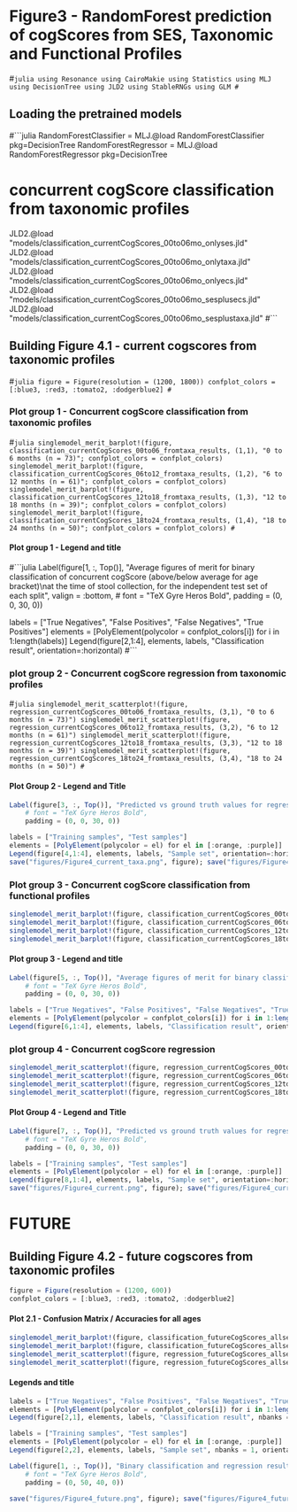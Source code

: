 # Figure3 - RandomForest prediction of cogScores from SES, Taxonomic and Functional Profiles

#```julia
using Resonance
using CairoMakie
using Statistics
using MLJ
using DecisionTree
using JLD2
using StableRNGs
using GLM
#```

## Loading the pretrained models

#```julia
RandomForestClassifier = MLJ.@load RandomForestClassifier pkg=DecisionTree
RandomForestRegressor = MLJ.@load RandomForestRegressor pkg=DecisionTree
# concurrent cogScore classification from taxonomic profiles
JLD2.@load "models/classification_currentCogScores_00to06mo_onlyses.jld"
JLD2.@load "models/classification_currentCogScores_00to06mo_onlytaxa.jld"
JLD2.@load "models/classification_currentCogScores_00to06mo_onlyecs.jld"
JLD2.@load "models/classification_currentCogScores_00to06mo_sesplusecs.jld"
JLD2.@load "models/classification_currentCogScores_00to06mo_sesplustaxa.jld"
#```

## Building Figure 4.1 - current cogscores from taxonomic profiles

#```julia
figure = Figure(resolution = (1200, 1800))
confplot_colors = [:blue3, :red3, :tomato2, :dodgerblue2]
#```

### Plot group 1 - Concurrent cogScore classification from taxonomic profiles

#```julia
singlemodel_merit_barplot!(figure, classification_currentCogScores_00to06_fromtaxa_results, (1,1), "0 to 6 months (n = 73)"; confplot_colors = confplot_colors)
singlemodel_merit_barplot!(figure, classification_currentCogScores_06to12_fromtaxa_results, (1,2), "6 to 12 months (n = 61)"; confplot_colors = confplot_colors)
singlemodel_merit_barplot!(figure, classification_currentCogScores_12to18_fromtaxa_results, (1,3), "12 to 18 months (n = 39)"; confplot_colors = confplot_colors)
singlemodel_merit_barplot!(figure, classification_currentCogScores_18to24_fromtaxa_results, (1,4), "18 to 24 months (n = 50)"; confplot_colors = confplot_colors)
#```

#### Plot group 1 - Legend and title
#```julia
Label(figure[1, :, Top()], "Average figures of merit for binary classification of concurrent cogScore (above/below average for age bracket)\nat the time of stool collection, for the independent test set of each split", valign = :bottom,
    # font = "TeX Gyre Heros Bold",
    padding = (0, 0, 30, 0))

labels = ["True Negatives", "False Positives", "False Negatives", "True Positives"]
elements = [PolyElement(polycolor = confplot_colors[i]) for i in 1:length(labels)]
Legend(figure[2,1:4], elements, labels, "Classification result", orientation=:horizontal)
#```

### plot group 2 - Concurrent cogScore regression from taxonomic profiles

#```julia
singlemodel_merit_scatterplot!(figure, regression_currentCogScores_00to06_fromtaxa_results, (3,1), "0 to 6 months (n = 73)")
singlemodel_merit_scatterplot!(figure, regression_currentCogScores_06to12_fromtaxa_results, (3,2), "6 to 12 months (n = 61)")
singlemodel_merit_scatterplot!(figure, regression_currentCogScores_12to18_fromtaxa_results, (3,3), "12 to 18 months (n = 39)")
singlemodel_merit_scatterplot!(figure, regression_currentCogScores_18to24_fromtaxa_results, (3,4), "18 to 24 months (n = 50)")
#```

#### Plot Group 2 - Legend and Title
```julia
Label(figure[3, :, Top()], "Predicted vs ground truth values for regression of concurrent cogScore at the time of stool collection for the best (split + validated model) combination", valign = :bottom,
    # font = "TeX Gyre Heros Bold",
    padding = (0, 0, 30, 0))

labels = ["Training samples", "Test samples"]
elements = [PolyElement(polycolor = el) for el in [:orange, :purple]]
Legend(figure[4,1:4], elements, labels, "Sample set", orientation=:horizontal)
save("figures/Figure4_current_taxa.png", figure); save("figures/Figure4_current_taxa.svg", figure)
```

### Plot group 3 - Concurrent cogScore classification from functional profiles

```julia
singlemodel_merit_barplot!(figure, classification_currentCogScores_00to06_fromfunctions_results, (5,1), "0 to 6 months (n = 73)"; confplot_colors = confplot_colors)
singlemodel_merit_barplot!(figure, classification_currentCogScores_06to12_fromfunctions_results, (5,2), "6 to 12 months (n = 61)"; confplot_colors = confplot_colors)
singlemodel_merit_barplot!(figure, classification_currentCogScores_12to18_fromfunctions_results, (5,3), "12 to 18 months (n = 39)"; confplot_colors = confplot_colors)
singlemodel_merit_barplot!(figure, classification_currentCogScores_18to24_fromfunctions_results, (5,4), "18 to 24 months (n = 50)"; confplot_colors = confplot_colors)
```

#### Plot group 3 - Legend and title

```julia
Label(figure[5, :, Top()], "Average figures of merit for binary classification of concurrent cogScore (above/below average for age bracket)\nat the time of stool collection, for the independent test set of each split", valign = :bottom,
    # font = "TeX Gyre Heros Bold",
    padding = (0, 0, 30, 0))

labels = ["True Negatives", "False Positives", "False Negatives", "True Positives"]
elements = [PolyElement(polycolor = confplot_colors[i]) for i in 1:length(labels)]
Legend(figure[6,1:4], elements, labels, "Classification result", orientation=:horizontal)
```

### plot group 4 - Concurrent cogScore regression

```julia
singlemodel_merit_scatterplot!(figure, regression_currentCogScores_00to06_fromfunctions_results, (7,1), "0 to 6 months (n = 73)")
singlemodel_merit_scatterplot!(figure, regression_currentCogScores_06to12_fromfunctions_results, (7,2), "6 to 12 months (n = 61)")
singlemodel_merit_scatterplot!(figure, regression_currentCogScores_12to18_fromfunctions_results, (7,3), "12 to 18 months (n = 39)")
singlemodel_merit_scatterplot!(figure, regression_currentCogScores_18to24_fromfunctions_results, (7,4), "18 to 24 months (n = 50)")
```

#### Plot Group 4 - Legend and Title
```julia
Label(figure[7, :, Top()], "Predicted vs ground truth values for regression of concurrent cogScore at the time of stool collection for the best (split + validated model) combination", valign = :bottom,
    # font = "TeX Gyre Heros Bold",
    padding = (0, 0, 30, 0))

labels = ["Training samples", "Test samples"]
elements = [PolyElement(polycolor = el) for el in [:orange, :purple]]
Legend(figure[8,1:4], elements, labels, "Sample set", orientation=:horizontal)
save("figures/Figure4_current.png", figure); save("figures/Figure4_current.svg", figure)
```

#####
# FUTURE
#####

## Building Figure 4.2 - future cogscores from taxonomic profiles

```julia
figure = Figure(resolution = (1200, 600))
confplot_colors = [:blue3, :red3, :tomato2, :dodgerblue2]
```

#### Plot 2.1 - Confusion Matrix / Accuracies for all ages

```julia
singlemodel_merit_barplot!(figure, classification_futureCogScores_allselected_fromtaxa_results, (1,1), "All qualifying samples (n = 112)"; confplot_colors = confplot_colors)
singlemodel_merit_barplot!(figure, classification_futureCogScores_allselected_fromtaxa_results, (1,2), "All qualifying samples (n = 112)"; confplot_colors = confplot_colors)
singlemodel_merit_scatterplot!(figure, regression_futureCogScores_allselected_fromfunctions_results, (1,3), "All qualifying samples (n = 112)")
singlemodel_merit_scatterplot!(figure, regression_futureCogScores_allselected_fromfunctions_results, (1,4), "All qualifying samples (n = 112)")
```

#### Legends and title
```julia
labels = ["True Negatives", "False Positives", "False Negatives", "True Positives"]
elements = [PolyElement(polycolor = confplot_colors[i]) for i in 1:length(labels)]
Legend(figure[2,1], elements, labels, "Classification result", nbanks = 2, orientation = :horizontal, valign = :top)

labels = ["Training samples", "Test samples"]
elements = [PolyElement(polycolor = el) for el in [:orange, :purple]]
Legend(figure[2,2], elements, labels, "Sample set", nbanks = 1, orientation=:horizontal, valign = :top)

Label(figure[1, :, Top()], "Binary classification and regression results for prediction of future cognitive scores from present taxonomic profiles for all\nqualifying samples with stool collection under 12 months and at least one future cognitive assessment before 24 months", valign = :bottom,
    # font = "TeX Gyre Heros Bold",
    padding = (0, 50, 40, 0))

save("figures/Figure4_future.png", figure); save("figures/Figure4_future.svg", figure)
```